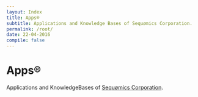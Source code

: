 ```yaml
---
layout: Index
title: Apps®
subtitle: Applications and Knowledge Bases of Sequømics Corporation.
permalink: /root/
date: 22-04-2016
compile: false
---
```

# Apps®
Applications and KnowledgeBases of [Sequømics Corporation](http://sequomics.com/).
